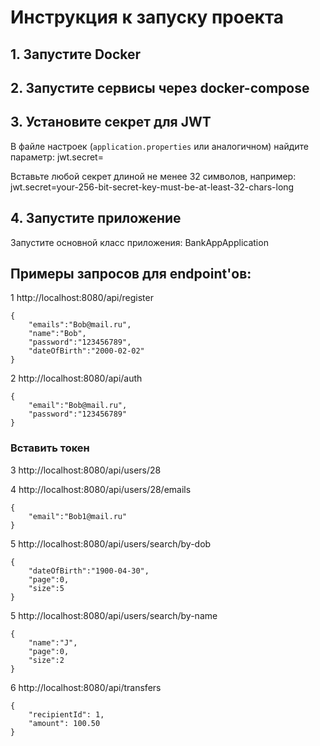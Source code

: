 # Инструкция к запуску проекта

## 1. Запустите Docker

## 2. Запустите сервисы через docker-compose

## 3. Установите секрет для JWT

В файле настроек (`application.properties` или аналогичном) найдите параметр:
jwt.secret=

Вставьте любой секрет длиной не менее 32 символов, например:
jwt.secret=your-256-bit-secret-key-must-be-at-least-32-chars-long

## 4. Запустите приложение

Запустите основной класс приложения:
BankAppApplication

## Примеры запросов для endpoint'ов:

1 http://localhost:8080/api/register

```
{
    "emails":"Bob@mail.ru",
    "name":"Bob",
    "password":"123456789",
    "dateOfBirth":"2000-02-02"
}
```

2 http://localhost:8080/api/auth

```
{
    "email":"Bob@mail.ru",
    "password":"123456789"
}
```
### Вставить токен
3 http://localhost:8080/api/users/28

4 http://localhost:8080/api/users/28/emails

```
{
    "email":"Bob1@mail.ru"
}
```

5 http://localhost:8080/api/users/search/by-dob

```
{
    "dateOfBirth":"1900-04-30",
    "page":0,
    "size":5
}
```

5 http://localhost:8080/api/users/search/by-name

```
{
    "name":"J",
    "page":0,
    "size":2
}
```

6 http://localhost:8080/api/transfers

```
{
    "recipientId": 1,
    "amount": 100.50
}
```
